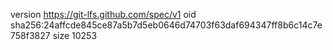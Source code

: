 version https://git-lfs.github.com/spec/v1
oid sha256:24affcde845ce87a5b7d5eb0646d74703f63daf694347ff8b6c14c7e758f3827
size 10253
